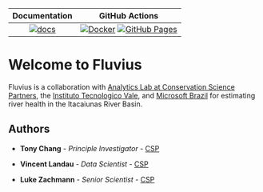 | **Documentation** |  **GitHub Actions** |
|:--------:|:--------------------------:|
| [![docs](https://img.shields.io/badge/docs-latest-blue.svg)](https://csp-inc.github.io/fluvius/) | [![Docker](https://github.com/csp-inc/fluvius/actions/workflows/docker.yml/badge.svg?branch=main)](https://github.com/csp-inc/fluvius/actions/workflows/docker.yml) [![GitHub Pages](https://github.com/csp-inc/fluvius/actions/workflows/gh-pages.yml/badge.svg?branch=main)](https://github.com/csp-inc/fluvius/actions/workflows/gh-pages.yml) | 

# Welcome to Fluvius

Fluvius is a collaboration with [Analytics Lab at Conservation Science Partners](https://analytics-lab.org/), the [Instituto Tecnologico Vale](www.itv.org), and [Microsoft Brazil](https://www.microsoft.com/en-us/ai/ai-for-earth) for estimating river health in the Itacaiunas River Basin.

## Authors

* **Tony Chang** - *Principle Investigator* - [CSP](http://www.csp-inc.org/about-us/core-science-staff/chang-tony/)

* **Vincent Landau** - *Data Scientist* - [CSP](http://www.csp-inc.org/about-us/core-science-staff/landau-vincent/)

* **Luke Zachmann** - *Senior Scientist* - [CSP](http://www.csp-inc.org/about-us/core-science-staff/zachmann-luke/)



